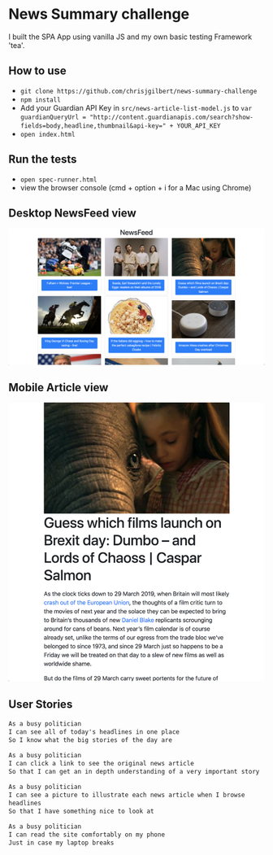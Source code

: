 # News Summary challenge

I built the SPA App using vanilla JS and my own basic testing Framework 'tea'.

## How to use

* `git clone https://github.com/chrisjgilbert/news-summary-challenge`  
* `npm install`
* Add your Guardian API Key in `src/news-article-list-model.js` to `var guardianQueryUrl = "http://content.guardianapis.com/search?show-fields=body,headline,thumbnail&api-key=" + YOUR_API_KEY`
* `open index.html`    

## Run the tests

* `open spec-runner.html`
* view the browser console (cmd + option + i for a Mac using Chrome)

## Desktop NewsFeed view

![desktop NewsFeed view](images/newsfeed-desktop-view.png)  

## Mobile Article view

![mobile mobile view](images/summary-mobile-view.png)  

## User Stories

```
As a busy politician
I can see all of today's headlines in one place
So I know what the big stories of the day are
```

```
As a busy politician
I can click a link to see the original news article
So that I can get an in depth understanding of a very important story
```

```
As a busy politician
I can see a picture to illustrate each news article when I browse headlines
So that I have something nice to look at
```

```
As a busy politician
I can read the site comfortably on my phone
Just in case my laptop breaks
```
